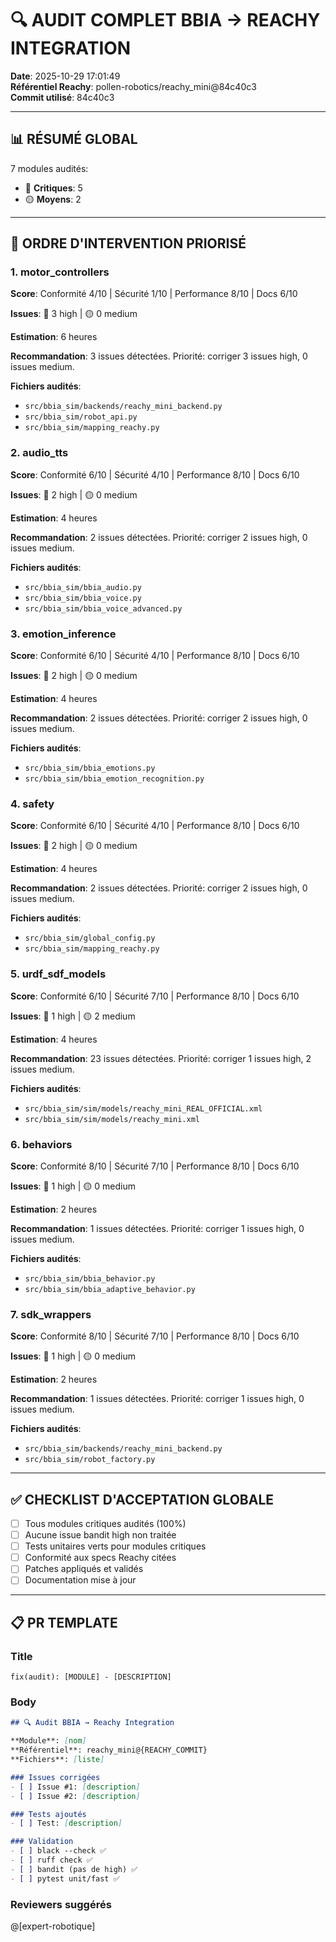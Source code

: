 # 🔍 AUDIT COMPLET BBIA → REACHY INTEGRATION

**Date**: 2025-10-29 17:01:49  
**Référentiel Reachy**: pollen-robotics/reachy_mini@84c40c3  
**Commit utilisé**: 84c40c3

---

## 📊 RÉSUMÉ GLOBAL

7 modules audités:
- 🔴 **Critiques**: 5
- 🟡 **Moyens**: 2

---

## 🎯 ORDRE D'INTERVENTION PRIORISÉ


### 1. motor_controllers

**Score**: Conformité 4/10 | Sécurité 1/10 | Performance 8/10 | Docs 6/10

**Issues**: 🔴 3 high | 🟡 0 medium

**Estimation**: 6 heures

**Recommandation**: 3 issues détectées. Priorité: corriger 3 issues high, 0 issues medium.

**Fichiers audités**:
- `src/bbia_sim/backends/reachy_mini_backend.py`
- `src/bbia_sim/robot_api.py`
- `src/bbia_sim/mapping_reachy.py`


### 2. audio_tts

**Score**: Conformité 6/10 | Sécurité 4/10 | Performance 8/10 | Docs 6/10

**Issues**: 🔴 2 high | 🟡 0 medium

**Estimation**: 4 heures

**Recommandation**: 2 issues détectées. Priorité: corriger 2 issues high, 0 issues medium.

**Fichiers audités**:
- `src/bbia_sim/bbia_audio.py`
- `src/bbia_sim/bbia_voice.py`
- `src/bbia_sim/bbia_voice_advanced.py`


### 3. emotion_inference

**Score**: Conformité 6/10 | Sécurité 4/10 | Performance 8/10 | Docs 6/10

**Issues**: 🔴 2 high | 🟡 0 medium

**Estimation**: 4 heures

**Recommandation**: 2 issues détectées. Priorité: corriger 2 issues high, 0 issues medium.

**Fichiers audités**:
- `src/bbia_sim/bbia_emotions.py`
- `src/bbia_sim/bbia_emotion_recognition.py`


### 4. safety

**Score**: Conformité 6/10 | Sécurité 4/10 | Performance 8/10 | Docs 6/10

**Issues**: 🔴 2 high | 🟡 0 medium

**Estimation**: 4 heures

**Recommandation**: 2 issues détectées. Priorité: corriger 2 issues high, 0 issues medium.

**Fichiers audités**:
- `src/bbia_sim/global_config.py`
- `src/bbia_sim/mapping_reachy.py`


### 5. urdf_sdf_models

**Score**: Conformité 6/10 | Sécurité 7/10 | Performance 8/10 | Docs 6/10

**Issues**: 🔴 1 high | 🟡 2 medium

**Estimation**: 4 heures

**Recommandation**: 23 issues détectées. Priorité: corriger 1 issues high, 2 issues medium.

**Fichiers audités**:
- `src/bbia_sim/sim/models/reachy_mini_REAL_OFFICIAL.xml`
- `src/bbia_sim/sim/models/reachy_mini.xml`


### 6. behaviors

**Score**: Conformité 8/10 | Sécurité 7/10 | Performance 8/10 | Docs 6/10

**Issues**: 🔴 1 high | 🟡 0 medium

**Estimation**: 2 heures

**Recommandation**: 1 issues détectées. Priorité: corriger 1 issues high, 0 issues medium.

**Fichiers audités**:
- `src/bbia_sim/bbia_behavior.py`
- `src/bbia_sim/bbia_adaptive_behavior.py`


### 7. sdk_wrappers

**Score**: Conformité 8/10 | Sécurité 7/10 | Performance 8/10 | Docs 6/10

**Issues**: 🔴 1 high | 🟡 0 medium

**Estimation**: 2 heures

**Recommandation**: 1 issues détectées. Priorité: corriger 1 issues high, 0 issues medium.

**Fichiers audités**:
- `src/bbia_sim/backends/reachy_mini_backend.py`
- `src/bbia_sim/robot_factory.py`


---

## ✅ CHECKLIST D'ACCEPTATION GLOBALE

- [ ] Tous modules critiques audités (100%)
- [ ] Aucune issue bandit high non traitée
- [ ] Tests unitaires verts pour modules critiques
- [ ] Conformité aux specs Reachy citées
- [ ] Patches appliqués et validés
- [ ] Documentation mise à jour

---

## 📋 PR TEMPLATE

### Title
`fix(audit): [MODULE] - [DESCRIPTION]`

### Body
```markdown
## 🔍 Audit BBIA → Reachy Integration

**Module**: [nom]
**Référentiel**: reachy_mini@{REACHY_COMMIT}
**Fichiers**: [liste]

### Issues corrigées
- [ ] Issue #1: [description]
- [ ] Issue #2: [description]

### Tests ajoutés
- [ ] Test: [description]

### Validation
- [ ] black --check ✅
- [ ] ruff check ✅
- [ ] bandit (pas de high) ✅
- [ ] pytest unit/fast ✅
```

### Reviewers suggérés
@[expert-robotique]
